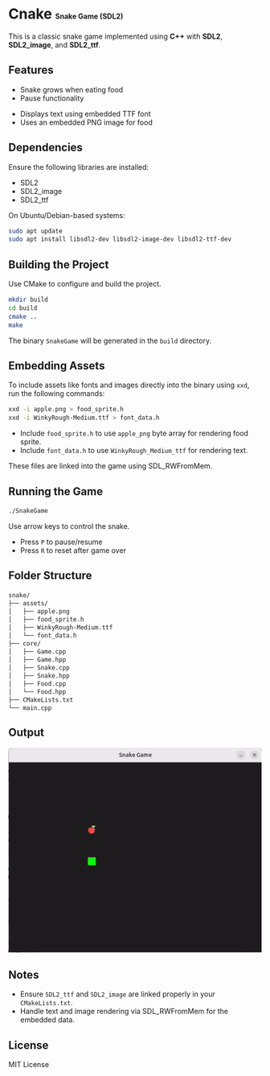 # Cnake <span style='font-size: 0.5em'>Snake Game (SDL2)</span>

This is a classic snake game implemented using **C++** with **SDL2**, **SDL2_image**, and **SDL2_ttf**.

## Features
- Snake grows when eating food
- Pause functionality
<!-- - Basic scoring -->
- Displays text using embedded TTF font
- Uses an embedded PNG image for food

## Dependencies
Ensure the following libraries are installed:
- SDL2
- SDL2_image
- SDL2_ttf

On Ubuntu/Debian-based systems:
```bash
sudo apt update
sudo apt install libsdl2-dev libsdl2-image-dev libsdl2-ttf-dev
```

## Building the Project
Use CMake to configure and build the project.

```bash
mkdir build
cd build
cmake ..
make
```

The binary `SnakeGame` will be generated in the `build` directory.

## Embedding Assets
To include assets like fonts and images directly into the binary using `xxd`, run the following commands:

```bash
xxd -i apple.png > food_sprite.h
xxd -i WinkyRough-Medium.ttf > font_data.h
```

- Include `food_sprite.h` to use `apple_png` byte array for rendering food sprite.
- Include `font_data.h` to use `WinkyRough_Medium_ttf` for rendering text.

These files are linked into the game using SDL_RWFromMem.

## Running the Game
```bash
./SnakeGame
```

Use arrow keys to control the snake.
- Press `P` to pause/resume
- Press `R` to reset after game over

## Folder Structure
```
snake/
├── assets/
│   ├── apple.png
│   ├── food_sprite.h
│   ├── WinkyRough-Medium.ttf
│   └── font_data.h
├── core/
│   ├── Game.cpp
│   ├── Game.hpp
│   ├── Snake.cpp
│   ├── Snake.hpp
│   ├── Food.cpp
│   └── Food.hpp
├── CMakeLists.txt
└── main.cpp
```

## Output

![Game GIF](./misc/game.gif)

## Notes
- Ensure `SDL2_ttf` and `SDL2_image` are linked properly in your `CMakeLists.txt`.
- Handle text and image rendering via SDL_RWFromMem for the embedded data.

## License
MIT License


